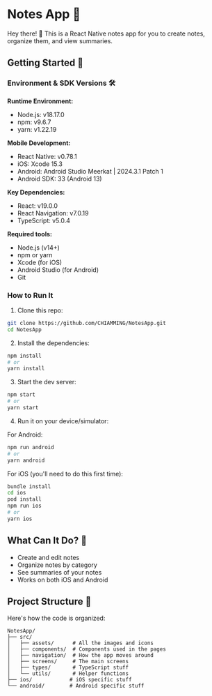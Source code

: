 # Notes App 📝

Hey there! 👋 This is a React Native notes app for you to create notes, organize them, and view summaries.

## Getting Started 🚀
### Environment & SDK Versions 🛠️
**Runtime Environment:**
- Node.js: v18.17.0
- npm: v9.6.7
- yarn: v1.22.19

**Mobile Development:**
- React Native: v0.78.1
- iOS: Xcode 15.3
- Android: Android Studio Meerkat | 2024.3.1 Patch 1
- Android SDK: 33 (Android 13)

**Key Dependencies:**
- React: v19.0.0
- React Navigation: v7.0.19
- TypeScript: v5.0.4

**Required tools:**
- Node.js (v14+)
- npm or yarn
- Xcode (for iOS)
- Android Studio (for Android)
- Git

### How to Run It

1. Clone this repo:
```sh
git clone https://github.com/CHIAMMING/NotesApp.git
cd NotesApp
```

2. Install the dependencies:
```sh
npm install
# or
yarn install
```

3. Start the dev server:
```sh
npm start
# or
yarn start
```

4. Run it on your device/simulator:

For Android:
```sh
npm run android
# or
yarn android
```

For iOS (you'll need to do this first time):
```sh
bundle install
cd ios
pod install
npm run ios
# or
yarn ios
```

## What Can It Do? 🤔

- Create and edit notes
- Organize notes by category
- See summaries of your notes
- Works on both iOS and Android

## Project Structure 📁

Here's how the code is organized:
```
NotesApp/
├── src/
│   ├── assets/      # All the images and icons
│   ├── components/  # Components used in the pages
│   ├── navigation/  # How the app moves around
│   ├── screens/     # The main screens
│   ├── types/       # TypeScript stuff
│   └── utils/       # Helper functions
├── ios/            # iOS specific stuff
└── android/        # Android specific stuff
```
